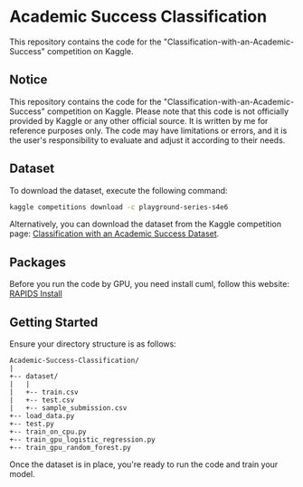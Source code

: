 # Academic Success Classification
This repository contains the code for the "Classification-with-an-Academic-Success" competition on Kaggle.
## Notice
This repository contains the code for the "Classification-with-an-Academic-Success" competition on Kaggle. Please note that this code is not officially provided by Kaggle or any other official source. It is written by me for reference purposes only. The code may have limitations or errors, and it is the user's responsibility to evaluate and adjust it according to their needs.

## Dataset
To download the dataset, execute the following command:
```bash
kaggle competitions download -c playground-series-s4e6
```
Alternatively, you can download the dataset from the Kaggle competition page: [Classification with an Academic Success Dataset](https://www.kaggle.com/competitions/playground-series-s4e6/data).

## Packages

Before you run the code by GPU, you need install cuml, follow this website: [RAPIDS Install](https://docs.rapids.ai/install)

## Getting Started
Ensure your directory structure is as follows:
```
Academic-Success-Classification/
|
+-- dataset/
|   |
|   +-- train.csv
|   +-- test.csv
|   +-- sample_submission.csv
+-- load_data.py
+-- test.py
+-- train_on_cpu.py
+-- train_gpu_logistic_regression.py
+-- train_gpu_random_forest.py
```
Once the dataset is in place, you're ready to run the code and train your model.
